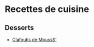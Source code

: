 Recettes de cuisine
===================

Desserts
--------

- [Clafoutis de MoussS'](./desserts/clafoutis.md)
